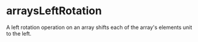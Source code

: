 # arraysLeftRotation
A left rotation operation on an array shifts each of the array's elements  unit to the left.
